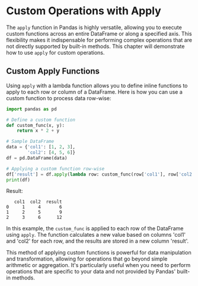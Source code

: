 
# Custom Operations with Apply

The `apply` function in Pandas is highly versatile, allowing you to execute custom functions across an entire DataFrame or along a specified axis. This flexibility makes it indispensable for performing complex operations that are not directly supported by built-in methods. This chapter will demonstrate how to use `apply` for custom operations.

## Custom Apply Functions

Using `apply` with a lambda function allows you to define inline functions to apply to each row or column of a DataFrame. Here is how you can use a custom function to process data row-wise:

```python
import pandas as pd

# Define a custom function
def custom_func(x, y):
    return x * 2 + y

# Sample DataFrame
data = {'col1': [1, 2, 3],
        'col2': [4, 5, 6]}
df = pd.DataFrame(data)

# Applying a custom function row-wise
df['result'] = df.apply(lambda row: custom_func(row['col1'], row['col2']), axis = 1)
print(df)
```

Result:

```plaintext
   col1  col2  result
0     1     4       6
1     2     5       9
2     3     6      12
```

In this example, the `custom_func` is applied to each row of the DataFrame using `apply`. The function calculates a new value based on columns 'col1' and 'col2' for each row, and the results are stored in a new column 'result'.

This method of applying custom functions is powerful for data manipulation and transformation, allowing for operations that go beyond simple arithmetic or aggregation. It's particularly useful when you need to perform operations that are specific to your data and not provided by Pandas' built-in methods.
